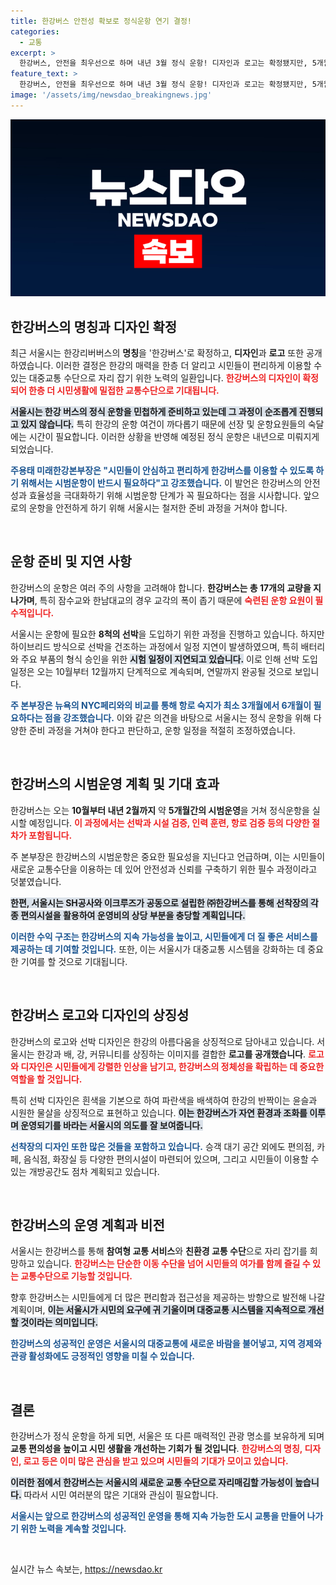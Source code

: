 ```yaml
---
title: 한강버스 안전성 확보로 정식운항 연기 결정!
categories:
  - 교통
excerpt: >
  한강버스, 안전을 최우선으로 하며 내년 3월 정식 운항! 디자인과 로고는 확정됐지만, 5개월간의 시범운행 기간을 거쳐야 한다. 서울시의 야심찬 프로젝트가 시작된다!
feature_text: >
  한강버스, 안전을 최우선으로 하며 내년 3월 정식 운항! 디자인과 로고는 확정됐지만, 5개월간의 시범운행 기간을 거쳐야 한다. 서울시의 야심찬 프로젝트가 시작된다!
image: '/assets/img/newsdao_breakingnews.jpg'
---
```


<p><img src="/assets/img/newsdao_breakingnews.jpg" alt="ontimetimes 속보" /></p>

<h2 data-ke-size="size26">한강버스의 명칭과 디자인 확정</h2>

<p data-ke-size="size16">최근 서울시는 한강리버버스의 <b>명칭</b>을 '한강버스'로 확정하고, <b>디자인</b>과 <b>로고</b> 또한 공개하였습니다. 이러한 결정은 한강의 매력을 한층 더 알리고 시민들이 편리하게 이용할 수 있는 대중교통 수단으로 자리 잡기 위한 노력의 일환입니다. <b><span style="color: #ee2323;">한강버스의 디자인이 확정되어 한층 더 시민생활에 밀접한 교통수단으로 기대됩니다.</span></b></p>

<p data-ke-size="size16"><b><span style="background-color: #21538527;">서울시는 한강 버스의 정식 운항을 민첩하게 준비하고 있는데 그 과정이 순조롭게 진행되고 있지 않습니다.</span></b> 특히 한강의 운항 여건이 까다롭기 때문에 선장 및 운항요원들의 숙달에는 시간이 필요합니다. 이러한 상황을 반영해 예정된 정식 운항은 내년으로 미뤄지게 되었습니다.</p>

<p data-ke-size="size16"><b><span style="color: #1a5490;">주용태 미래한강본부장은 "시민들이 안심하고 편리하게 한강버스를 이용할 수 있도록 하기 위해서는 시범운항이 반드시 필요하다"고 강조했습니다.</span></b> 이 발언은 한강버스의 안전성과 효율성을 극대화하기 위해 시범운항 단계가 꼭 필요하다는 점을 시사합니다. 앞으로의 운항을 안전하게 하기 위해 서울시는 철저한 준비 과정을 거쳐야 합니다.</p>

<p data-ke-size="size16">&nbsp;</p>

<h2 data-ke-size="size26">운항 준비 및 지연 사항</h2>

<p data-ke-size="size16">한강버스의 운항은 여러 주의 사항을 고려해야 합니다. <b>한강버스는 총 17개의 교량을 지나가며</b>, 특히 잠수교와 한남대교의 경우 교각의 폭이 좁기 때문에 <b><span style="color: #ee2323;">숙련된 운항 요원이 필수적입니다.</span></b></p>

<p data-ke-size="size16">서울시는 운항에 필요한 <b>8척의 선박</b>을 도입하기 위한 과정을 진행하고 있습니다. 하지만 하이브리드 방식으로 선박을 건조하는 과정에서 일정 지연이 발생하였으며, 특히 배터리와 주요 부품의 형식 승인을 위한 <b><span style="background-color: #21538527;">시험 일정이 지연되고 있습니다.</span></b> 이로 인해 선박 도입 일정은 오는 10월부터 12월까지 단계적으로 계속되며, 연말까지 완공될 것으로 보입니다.</p>

<p data-ke-size="size16"><b><span style="color: #1a5490;">주 본부장은 뉴욕의 NYC페리와의 비교를 통해 항로 숙지가 최소 3개월에서 6개월이 필요하다는 점을 강조했습니다.</span></b> 이와 같은 의견을 바탕으로 서울시는 정식 운항을 위해 다양한 준비 과정을 거쳐야 한다고 판단하고, 운항 일정을 적절히 조정하였습니다.</p>

<p data-ke-size="size16">&nbsp;</p>

<h2 data-ke-size="size26">한강버스의 시범운영 계획 및 기대 효과</h2>

<p data-ke-size="size16">한강버스는 오는 <b>10월부터 내년 2월까지</b> 약 <b>5개월간의 시범운영</b>을 거쳐 정식운항을 실시할 예정입니다. <b><span style="color: #ee2323;">이 과정에서는 선박과 시설 검증, 인력 훈련, 항로 검증 등의 다양한 절차가 포함됩니다.</span></b></p>

<p data-ke-size="size16">주 본부장은 한강버스의 시범운항은 중요한 필요성을 지닌다고 언급하며, 이는 시민들이 새로운 교통수단을 이용하는 데 있어 안전성과 신뢰를 구축하기 위한 필수 과정이라고 덧붙였습니다.</p>

<p data-ke-size="size16"><b><span style="background-color: #21538527;">한편, 서울시는 SH공사와 이크루즈가 공동으로 설립한 ㈜한강버스를 통해 선착장의 각종 편의시설을 활용하여 운영비의 상당 부분을 충당할 계획입니다.</span></b></p>

<p data-ke-size="size16"><b><span style="color: #1a5490;">이러한 수익 구조는 한강버스의 지속 가능성을 높이고, 시민들에게 더 질 좋은 서비스를 제공하는 데 기여할 것입니다.</span></b> 또한, 이는 서울시가 대중교통 시스템을 강화하는 데 중요한 기여를 할 것으로 기대됩니다.</p>

<p data-ke-size="size16">&nbsp;</p>

<h2 data-ke-size="size26">한강버스 로고와 디자인의 상징성</h2>

<p data-ke-size="size16">한강버스의 로고와 선박 디자인은 한강의 아름다움을 상징적으로 담아내고 있습니다. 서울시는 한강과 배, 강, 커뮤니티를 상징하는 이미지를 결합한 <b>로고를 공개했습니다</b>. <b><span style="color: #ee2323;">로고와 디자인은 시민들에게 강렬한 인상을 남기고, 한강버스의 정체성을 확립하는 데 중요한 역할을 할 것입니다.</span></b></p>

<p data-ke-size="size16">특히 선박 디자인은 흰색을 기본으로 하여 파란색을 배색하여 한강의 반짝이는 윤슬과 시원한 물살을 상징적으로 표현하고 있습니다. <b><span style="background-color: #21538527;">이는 한강버스가 자연 환경과 조화를 이루며 운영되기를 바라는 서울시의 의도를 잘 보여줍니다.</span></b></p>

<p data-ke-size="size16"><b><span style="color: #1a5490;">선착장의 디자인 또한 많은 것들을 포함하고 있습니다.</span></b> 승객 대기 공간 외에도 편의점, 카페, 음식점, 화장실 등 다양한 편의시설이 마련되어 있으며, 그리고 시민들이 이용할 수 있는 개방공간도 점차 계획되고 있습니다.</p>

<p data-ke-size="size16">&nbsp;</p>

<h2 data-ke-size="size26">한강버스의 운영 계획과 비전</h2>

<p data-ke-size="size16">서울시는 한강버스를 통해 <b>참여형 교통 서비스</b>와 <b>친환경 교통 수단</b>으로 자리 잡기를 희망하고 있습니다. <b><span style="color: #ee2323;">한강버스는 단순한 이동 수단을 넘어 시민들의 여가를 함께 즐길 수 있는 교통수단으로 기능할 것입니다.</span></b></p>

<p data-ke-size="size16">향후 한강버스는 시민들에게 더 많은 편리함과 접근성을 제공하는 방향으로 발전해 나갈 계획이며, <b><span style="background-color: #21538527;">이는 서울시가 시민의 요구에 귀 기울이며 대중교통 시스템을 지속적으로 개선할 것이라는 의미입니다.</span></b></p>

<p data-ke-size="size16"><b><span style="color: #1a5490;">한강버스의 성공적인 운영은 서울시의 대중교통에 새로운 바람을 불어넣고, 지역 경제와 관광 활성화에도 긍정적인 영향을 미칠 수 있습니다.</span></b></p>

<p data-ke-size="size16">&nbsp;</p>

<h2 data-ke-size="size26">결론</h2>

<p data-ke-size="size16">한강버스가 정식 운항을 하게 되면, 서울은 또 다른 매력적인 관광 명소를 보유하게 되며 <b>교통 편의성을 높이고 시민 생활을 개선하는 기회가 될 것입니다</b>. <b><span style="color: #ee2323;">한강버스의 명칭, 디자인, 로고 등은 이미 많은 관심을 받고 있으며 시민들의 기대가 모이고 있습니다.</span></b></p>

<p data-ke-size="size16"><b><span style="background-color: #21538527;">이러한 점에서 한강버스는 서울시의 새로운 교통 수단으로 자리매김할 가능성이 높습니다.</span></b> 따라서 시민 여러분의 많은 기대와 관심이 필요합니다.</p>

<p data-ke-size="size16"><b><span style="color: #1a5490;">서울시는 앞으로 한강버스의 성공적인 운영을 통해 지속 가능한 도시 교통을 만들어 나가기 위한 노력을 계속할 것입니다.</span></b></p>

<p data-ke-size="size16">&nbsp;</p>
실시간 뉴스 속보는, <a href="https://newsdao.kr" rel="dofollow">https://newsdao.kr</a>


